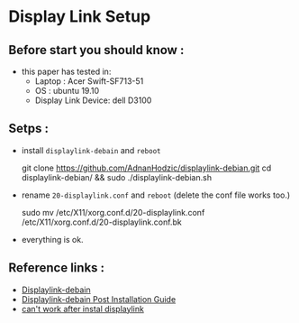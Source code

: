 # Display Link Setup

## Before start you should know :
   - this paper has tested in:
        - Laptop : Acer Swift-SF713-51
        - OS : ubuntu 19.10 
        - Display Link Device: dell D3100
   
## Setps :
   - install `displaylink-debain` and `reboot`
   
        git clone https://github.com/AdnanHodzic/displaylink-debian.git
        cd displaylink-debian/ && sudo ./displaylink-debian.sh

   - rename `20-displaylink.conf` and `reboot` (delete the conf file works too.)
   
        sudo mv /etc/X11/xorg.conf.d/20-displaylink.conf /etc/X11/xorg.conf.d/20-displaylink.conf.bk
    
   - everything is ok.
   
## Reference links : 
   - [Displaylink-debain](https://github.com/AdnanHodzic/displaylink-debian)
   - [Displaylink-debain Post Installation Guide](https://github.com/AdnanHodzic/displaylink-debian/blob/master/post-install-guide.md)
   - [can't work after instal displaylink](https://github.com/AdnanHodzic/displaylink-debian/issues/228#issuecomment-467979471)
   